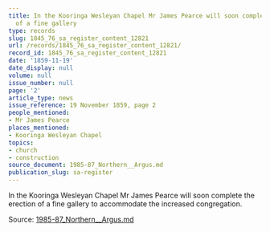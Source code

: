 ```yaml
---
title: In the Kooringa Wesleyan Chapel Mr James Pearce will soon complete the erection
  of a fine gallery
type: records
slug: 1845_76_sa_register_content_12821
url: /records/1845_76_sa_register_content_12821/
record_id: 1845_76_sa_register_content_12821
date: '1859-11-19'
date_display: null
volume: null
issue_number: null
page: '2'
article_type: news
issue_reference: 19 November 1859, page 2
people_mentioned:
- Mr James Pearce
places_mentioned:
- Kooringa Wesleyan Chapel
topics:
- church
- construction
source_document: 1985-87_Northern__Argus.md
publication_slug: sa-register
---
```


In the Kooringa Wesleyan Chapel Mr James Pearce will soon complete the erection of a fine gallery to accommodate the increased congregation.

Source: [1985-87_Northern__Argus.md](/downloads/markdown/1985-87_Northern__Argus.md)
